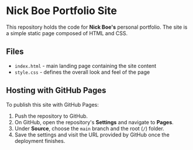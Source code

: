 # Nick Boe Portfolio Site

This repository holds the code for **Nick Boe's** personal portfolio. The site is a simple static page composed of HTML and CSS.

## Files

- `index.html` - main landing page containing the site content
- `style.css` - defines the overall look and feel of the page

## Hosting with GitHub Pages

To publish this site with GitHub Pages:

1. Push the repository to GitHub.
2. On GitHub, open the repository's **Settings** and navigate to **Pages**.
3. Under **Source**, choose the `main` branch and the root (`/`) folder.
4. Save the settings and visit the URL provided by GitHub once the deployment finishes.

